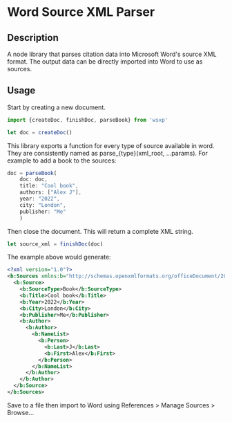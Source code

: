 # Word Source XML Parser
## Description
A node library that parses citation data into Microsoft Word's source XML format.
The output data can be directly imported into Word to use as sources.

## Usage

Start by creating a new document.
```javascript
import {createDoc, finishDoc, parseBook} from 'wsxp'

let doc = createDoc()
```

This library exports a function for every type of source available in word.
They are consistently named as parse_{type}(xml_root, ...params).
For example to add a book to the sources:

```javascript
doc = parseBook(
    doc: doc,
    title: "Cool book",
    authors: ["Alex J"], 
    year: "2022", 
    city: "London",
    publisher: "Me"
    )
```

Then close the document.
This will return a complete XML string.
```javascript
let source_xml = finishDoc(doc)
```


The example above would generate:
```xml
<?xml version="1.0"?>
<b:Sources xmlns:b="http://schemas.openxmlformats.org/officeDocument/2006/bibliography" xmlns="http://schemas.openxmlformats.org/officeDocument/2006/bibliography">
  <b:Source>
    <b:SourceType>Book</b:SourceType>
    <b:Title>Cool book</b:Title>
    <b:Year>2022</b:Year>
    <b:City>London</b:City>
    <b:Publisher>Me</b:Publisher>
    <b:Author>
      <b:Author>
        <b:NameList>
          <b:Person>
            <b:Last>J</b:Last>
            <b:First>Alex</b:First>
          </b:Person>
        </b:NameList>
      </b:Author>
    </b:Author>
  </b:Source>
</b:Sources>
```
Save to a file then import to Word using References > Manage Sources > Browse...
